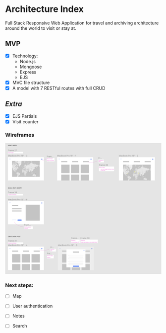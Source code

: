 # Architecture Index
Full Stack Responsive Web Application for travel and archiving architecture around the world to visit or stay at.

## MVP

- [x] Technology:
    - Node.js
    - Mongoose
    - Express
    - EJS
- [x] MVC file structure
- [x] A model with 7 RESTful routes with full CRUD

## *Extra*

- [x] EJS Partials
- [x] Visit counter

### Wireframes

![this is an image](public/images/arch_index_wireframes.png)

### Next steps:

- [ ] Map
- [ ] User authentication
- [ ] Notes
- [ ] Search






